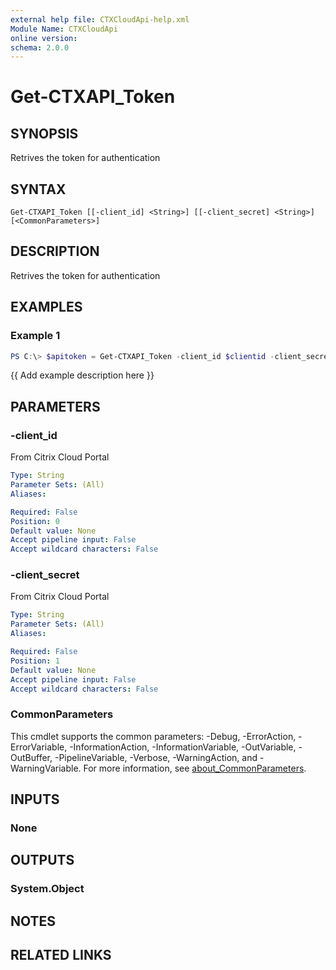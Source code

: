 ```yaml
---
external help file: CTXCloudApi-help.xml
Module Name: CTXCloudApi
online version:
schema: 2.0.0
---
```


# Get-CTXAPI_Token

## SYNOPSIS
Retrives the token for authentication 

## SYNTAX

```
Get-CTXAPI_Token [[-client_id] <String>] [[-client_secret] <String>] [<CommonParameters>]
```

## DESCRIPTION
Retrives the token for authentication 

## EXAMPLES

### Example 1
```powershell
PS C:\> $apitoken = Get-CTXAPI_Token -client_id $clientid -client_secret $clientsecret
```

{{ Add example description here }}

## PARAMETERS

### -client_id
 From Citrix Cloud Portal

```yaml
Type: String
Parameter Sets: (All)
Aliases:

Required: False
Position: 0
Default value: None
Accept pipeline input: False
Accept wildcard characters: False
```

### -client_secret
 From Citrix Cloud Portal

```yaml
Type: String
Parameter Sets: (All)
Aliases:

Required: False
Position: 1
Default value: None
Accept pipeline input: False
Accept wildcard characters: False
```

### CommonParameters
This cmdlet supports the common parameters: -Debug, -ErrorAction, -ErrorVariable, -InformationAction, -InformationVariable, -OutVariable, -OutBuffer, -PipelineVariable, -Verbose, -WarningAction, and -WarningVariable. For more information, see [about_CommonParameters](http://go.microsoft.com/fwlink/?LinkID=113216).

## INPUTS

### None
## OUTPUTS

### System.Object
## NOTES

## RELATED LINKS
